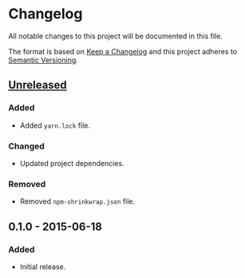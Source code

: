 Changelog
=========
All notable changes to this project will be documented in this file.

The format is based on [Keep a Changelog](http://keepachangelog.com/en/1.0.0/)
and this project adheres to [Semantic Versioning](http://semver.org/spec/v2.0.0.html).

[Unreleased]
------------
### Added
- Added `yarn.lock` file.

### Changed
- Updated project dependencies.

### Removed
- Removed `npm-shrinkwrap.json` file.

0.1.0 - 2015-06-18
------------------
### Added
- Initial release.

[Unreleased]: https://github.com/jbenner-radham/gulp-stachio/compare/0.1.0...HEAD
